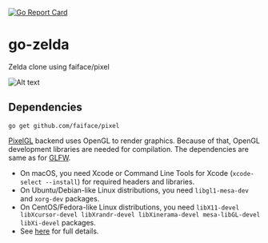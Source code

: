 [![Go Report Card](https://goreportcard.com/badge/github.com/faiface/pixel)](https://goreportcard.com/report/github.com/faiface/pixel)
# go-zelda

Zelda clone using faiface/pixel

![Alt text](https://ibin.co/3WXbFPOMGM10.gif "Go Zelda")

## Dependencies


```
go get github.com/faiface/pixel
```

[PixelGL](https://godoc.org/github.com/faiface/pixel/pixelgl) backend uses OpenGL to render
graphics. Because of that, OpenGL development libraries are needed for compilation. The dependencies
are same as for [GLFW](https://github.com/go-gl/glfw).

- On macOS, you need Xcode or Command Line Tools for Xcode (`xcode-select --install`) for required
  headers and libraries.
- On Ubuntu/Debian-like Linux distributions, you need `libgl1-mesa-dev` and `xorg-dev` packages.
- On CentOS/Fedora-like Linux distributions, you need `libX11-devel libXcursor-devel libXrandr-devel
  libXinerama-devel mesa-libGL-devel libXi-devel` packages.
- See [here](http://www.glfw.org/docs/latest/compile.html#compile_deps) for full details.


